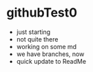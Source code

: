 githubTest0
===========
* just starting
* not quite there
* working on some md
* we have branches, now
* quick update to ReadMe
